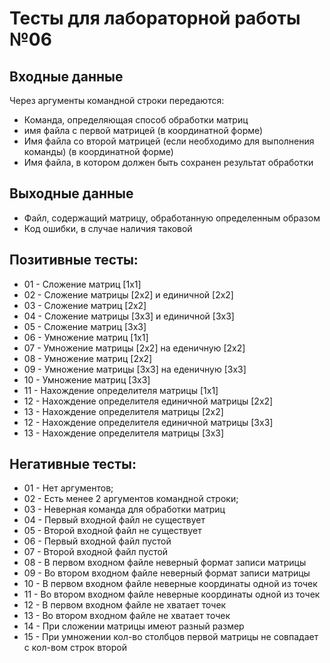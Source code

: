 # Тесты для лабораторной работы №06

## Входные данные

Через аргументы командной строки передаются:
* Команда, определяющая способ обработки матриц
* имя файла с первой матрицей (в координатной форме)
* Имя файла со второй матрицей (если необходимо для выполнения команды) (в координатной форме)
* Имя файла, в котором должен быть сохранен результат обработки

## Выходные данные

* Файл, содержащий матрицу, обработанную определенным образом
* Код ошибки, в случае наличия таковой

## Позитивные тесты:

- 01 - Сложение матриц [1x1]
- 02 - Сложение матрицы [2x2] и единичной [2x2]
- 03 - Сложение матриц [2x2]
- 04 - Сложение матрицы [3x3] и единичной [3x3]
- 05 - Сложение матриц [3x3]
- 06 - Умножение матриц [1x1]
- 07 - Умножение матрицы [2x2] на еденичную [2x2]
- 08 - Умножение матриц [2x2]
- 09 - Умножение матрицы [3x3] на еденичную [3x3]
- 10 - Умножение матриц [3x3]
- 11 - Нахождение определителя матрицы [1x1]
- 12 - Нахождение определителя единичной матрицы [2x2]
- 13 - Нахождение определителя матрицы [2x2]
- 12 - Нахождение определителя единичной матрицы [3x3]
- 13 - Нахождение определителя матрицы [3x3]

## Негативные тесты:

- 01 - Нет аргументов;
- 02 - Есть менее 2 аргументов командной строки;
- 03 - Неверная команда для обработки матриц
- 04 - Первый входной файл не существует
- 05 - Второй входной файл не существует
- 06 - Первый входной файл пустой
- 07 - Второй входной файл пустой
- 08 - В первом входном файле неверный формат записи матрицы
- 09 - Во втором входном файле неверный формат записи матрицы
- 10 - В первом входном файле неверные координаты одной из точек
- 11 - Во втором входном файле неверные координаты одной из точек
- 12 - В первом входном файле не хватает точек
- 13 - Во втором входном файле не хватает точек
- 14 - При сложении матрицы имеют разный размер
- 15 - При умножении кол-во столбцов первой матрицы не совпадает с кол-вом строк второй
